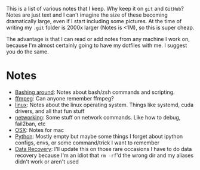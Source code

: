 This is a list of various notes that I keep.
Why keep it on `git` and `GitHub`? 
Notes are just text and I can't imagine the size of these becoming dramatically
large, even if I start including some pictures.
At the time of writing my `.git` folder is 2000x larger (Notes is <1M), so this is super cheap.

The advantage is that I can read or add notes from any machine I work on,
because I'm almost certainly going to have my dotfiles with me.
I suggest you do the same.

# Notes
- [Bashing around](/Notes/bashing_around.md): Notes about bash/zsh commands and scripting.
- [ffmpeg](/Notes/ffmpeg.md): Can anyone remember ffmpeg?
- [linux](/Notes/linux.md): Notes about the linux operating system. Things like systemd, cuda drivers, and all that fun stuff
- [networking](/Notes/networking.md): Some stuff on network commands. Like how to debug, fail2ban, etc
- [OSX](/Notes/osx.md): Notes for mac
- [Python](/Notes/python.md): Mostly empty but maybe some things I forget about ipython configs, envs, or some command/trick I want to remember
- [Data Recovery](/Notes/data_recovery.md): I'll update this on those rare     occasions I have to do data recovery because I'm an idiot that `rm -rf`'d the wrong dir and my aliases didn't work or aren't used
